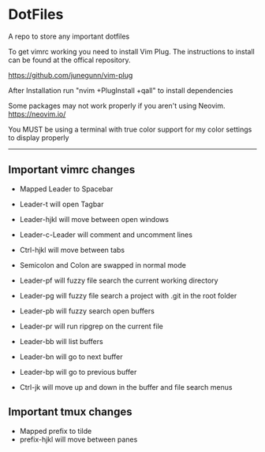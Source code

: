 # DotFiles
A repo to store any important dotfiles

To get vimrc working you need to install Vim Plug. The instructions to install can be found at the offical repository.

https://github.com/junegunn/vim-plug

After Installation run "nvim +PlugInstall +qall" to install dependencies

Some packages may not work properly if you aren't using Neovim.
https://neovim.io/

You MUST be using a terminal with true color support for my color settings
to display properly

----------------------------------------

Important vimrc changes
-----------------------
- Mapped Leader to Spacebar
- Leader-t will open Tagbar
- Leader-hjkl will move between open windows
- Leader-c-Leader will comment and uncomment lines
- Ctrl-hjkl will move between tabs
- Semicolon and Colon are swapped in normal mode
- Leader-pf will fuzzy file search the current working directory
- Leader-pg will fuzzy file search a project with .git in the root folder
- Leader-pb will fuzzy search open buffers
- Leader-pr will run ripgrep on the current file
- Leader-bb will list buffers
- Leader-bn will go to next buffer
- Leader-bp will go to previous buffer

- Ctrl-jk will move up and down in the buffer and file search menus

Important tmux changes
-----------------------
- Mapped prefix to tilde
- prefix-hjkl will move between panes
